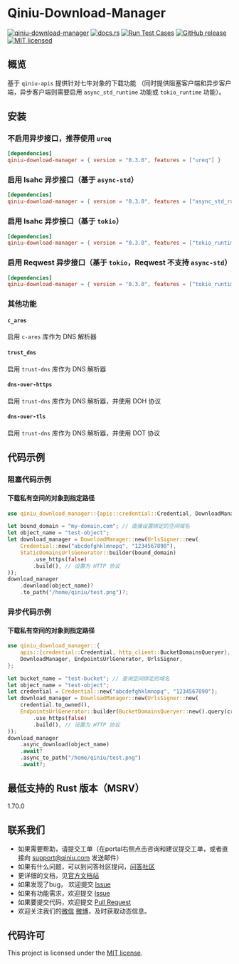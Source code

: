 # Qiniu-Download-Manager

[![qiniu-download-manager](https://img.shields.io/crates/v/qiniu-download-manager.svg)](https://crates.io/crates/qiniu-download-manager)
[![docs.rs](https://img.shields.io/badge/docs-latest-blue.svg)](https://docs.rs/qiniu-download-manager)
[![Run Test Cases](https://github.com/qiniu/rust-sdk/actions/workflows/ci-test.yml/badge.svg)](https://github.com/qiniu/rust-sdk/actions/workflows/ci-test.yml)
[![GitHub release](https://img.shields.io/github/v/tag/qiniu/rust-sdk.svg?label=release)](https://github.com/qiniu/rust-sdk/releases)
[![MIT licensed](https://img.shields.io/badge/license-MIT-blue.svg)](https://github.com/qiniu/rust-sdk/blob/master/LICENSE)

## 概览

基于 `qiniu-apis` 提供针对七牛对象的下载功能 （同时提供阻塞客户端和异步客户端，异步客户端则需要启用 `async_std_runtime` 功能或 `tokio_runtime` 功能）。

## 安装

### 不启用异步接口，推荐使用 `ureq`

```toml
[dependencies]
qiniu-download-manager = { version = "0.3.0", features = ["ureq"] }
```

### 启用 Isahc 异步接口（基于 `async-std`）

```toml
[dependencies]
qiniu-download-manager = { version = "0.3.0", features = ["async_std_runtime", "isahc"] }
```

### 启用 Isahc 异步接口（基于 `tokio`）

```toml
[dependencies]
qiniu-download-manager = { version = "0.3.0", features = ["tokio_runtime", "isahc"] }
```

### 启用 Reqwest 异步接口（基于 `tokio`，Reqwest 不支持 `async-std`）

```toml
[dependencies]
qiniu-download-manager = { version = "0.3.0", features = ["tokio_runtime", "reqwest"] }
```

### 其他功能

#### `c_ares`

启用 `c-ares` 库作为 DNS 解析器

#### `trust_dns`

启用 `trust-dns` 库作为 DNS 解析器

#### `dns-over-https`

启用 `trust-dns` 库作为 DNS 解析器，并使用 DOH 协议

#### `dns-over-tls`

启用 `trust-dns` 库作为 DNS 解析器，并使用 DOT 协议

## 代码示例

### 阻塞代码示例

#### 下载私有空间的对象到指定路径

```rust
use qiniu_download_manager::{apis::credential::Credential, DownloadManager, StaticDomainsUrlsGenerator, UrlsSigner};

let bound_domain = "my-domain.com"; // 直接设置绑定的空间域名
let object_name = "test-object";
let download_manager = DownloadManager::new(UrlsSigner::new(
    Credential::new("abcdefghklmnopq", "1234567890"),
    StaticDomainsUrlsGenerator::builder(bound_domain)
        .use_https(false)
        .build(), // 设置为 HTTP 协议
));
download_manager
    .download(object_name)?
    .to_path("/home/qiniu/test.png")?;
```

### 异步代码示例

#### 下载私有空间的对象到指定路径

```rust
use qiniu_download_manager::{
    apis::{credential::Credential, http_client::BucketDomainsQueryer},
    DownloadManager, EndpointsUrlGenerator, UrlsSigner,
};

let bucket_name = "test-bucket"; // 查询空间绑定的域名
let object_name = "test-object";
let credential = Credential::new("abcdefghklmnopq", "1234567890");
let download_manager = DownloadManager::new(UrlsSigner::new(
    credential.to_owned(),
    EndpointsUrlGenerator::builder(BucketDomainsQueryer::new().query(credential, bucket_name))
        .use_https(false)
        .build(), // 设置为 HTTP 协议
));
download_manager
    .async_download(object_name)
    .await?
    .async_to_path("/home/qiniu/test.png")
    .await?;
```

## 最低支持的 Rust 版本（MSRV）

1.70.0

## 联系我们

- 如果需要帮助，请提交工单（在portal右侧点击咨询和建议提交工单，或者直接向 support@qiniu.com 发送邮件）
- 如果有什么问题，可以到问答社区提问，[问答社区](http://qiniu.segmentfault.com/)
- 更详细的文档，见[官方文档站](http://developer.qiniu.com/)
- 如果发现了bug， 欢迎提交 [Issue](https://github.com/qiniu/rust-sdk/issues)
- 如果有功能需求，欢迎提交 [Issue](https://github.com/qiniu/rust-sdk/issues)
- 如果要提交代码，欢迎提交 [Pull Request](https://github.com/qiniu/rust-sdk/pulls)
- 欢迎关注我们的[微信](https://www.qiniu.com/contact) [微博](http://weibo.com/qiniutek)，及时获取动态信息。

## 代码许可

This project is licensed under the [MIT license].

[MIT license]: https://github.com/qiniu/rust-sdk/blob/master/LICENSE
